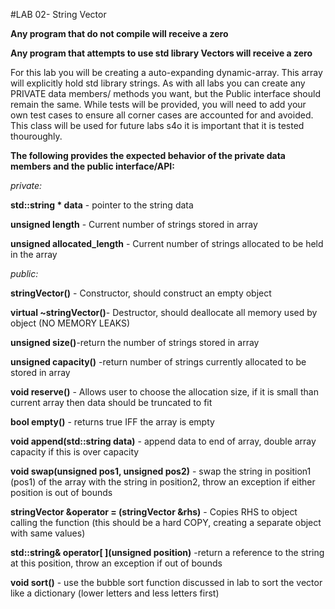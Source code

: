 #LAB 02- String Vector

**Any program that do not compile will receive a zero**

**Any program that attempts to use std library Vectors will receive a zero**

For this lab you will be creating a auto-expanding dynamic-array. This array will explicitly hold std library strings.
As with all labs you can create any PRIVATE data members/ methods you want, but the Public interface should remain the same.
While tests will be provided, you will need to add your own test cases to ensure all corner cases are accounted for and avoided.
This class will be used for future labs s4o it is important that it is tested thouroughly.

**The following provides the expected behavior of the private data members and the public interface/API:**

*private:*
    
**std::string * data** - pointer to the string data

**unsigned length** - Current number of strings stored in array

**unsigned allocated_length** - Current number of strings allocated to be held in the array

*public:*

**stringVector()** - Constructor, should construct an empty object

**virtual ~stringVector()**- Destructor, should deallocate all memory used by object (NO MEMORY LEAKS)

**unsigned size()**-return the number of strings stored in array

**unsigned capacity()** -return number of strings currently allocated to be stored in array

**void reserve()** - Allows user to choose the allocation size, if it is small than current array then data should be truncated to fit

**bool empty()** - returns true IFF the array is empty

**void append(std::string data)** - append data to end of array, double array capacity if this is over capacity

**void swap(unsigned pos1, unsigned pos2)** - swap the string in position1 (pos1) of the array with the string in position2, throw an exception if either position is out of bounds

**stringVector &operator = (stringVector &rhs)** - Copies RHS to object calling the function (this should be a hard COPY, creating a separate object with same values)

**std::string& operator\[ \](unsigned position)** -return a reference to the string at this position, throw an exception if out of bounds

**void sort()** - use the bubble sort function discussed in lab to sort the vector like a dictionary (lower letters and less letters first)
